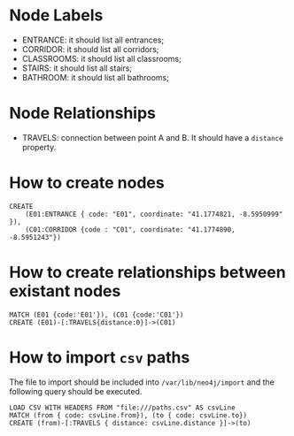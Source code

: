 # Node Labels
* ENTRANCE: it should list all entrances;
* CORRIDOR: it should list all corridors;
* CLASSROOMS: it should list all classrooms;
* STAIRS: it should list all stairs;
* BATHROOM: it should list all bathrooms;

# Node Relationships
* TRAVELS: connection between point A and B. It should have a `distance` property.

# How to create nodes

```
CREATE
    (E01:ENTRANCE { code: "E01", coordinate: "41.1774821, -8.5950999" }),
    (C01:CORRIDOR {code : "C01", coordinate: "41.1774890, -8.5951243"})
```

# How to create relationships between existant nodes

```
MATCH (E01 {code:'E01'}), (C01 {code:'C01'})
CREATE (E01)-[:TRAVELS{distance:0}]->(C01)
```
# How to import `csv` paths

The file to import should be included into `/var/lib/neo4j/import` 
and the following query should be executed.

```
LOAD CSV WITH HEADERS FROM "file:///paths.csv" AS csvLine
MATCH (from { code: csvLine.from}), (to { code: csvLine.to})
CREATE (from)-[:TRAVELS { distance: csvLine.distance }]->(to)
```
